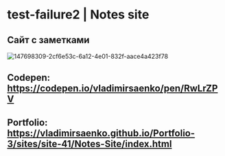# test-failure2 | Notes site

## Сайт с заметками

![147698309-2cf6e53c-6a12-4e01-832f-aace4a423f78](https://user-images.githubusercontent.com/56477695/147836374-5d7f26d5-30f1-457d-a99d-0d5a84fa35fd.jpg)

## Codepen: https://codepen.io/vladimirsaenko/pen/RwLrZPV
## Portfolio: https://vladimirsaenko.github.io/Portfolio-3/sites/site-41/Notes-Site/index.html

